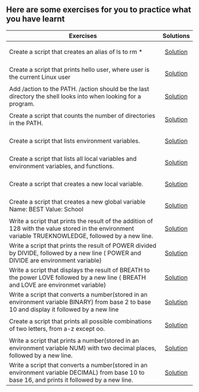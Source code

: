 ## Here are some exercises for you to practice what you have learnt
|    Exercises                                                      | Solutions |
| -------------                                                     |:-------------:|
| Create a script that creates an alias of  ls to rm *| <a href="../0x03-shell_variables_expansions/0-alias"><p>Solution</p></a>     |
| Create a script that prints hello user, where user is the current Linux user| <a href="../0x03-shell_variables_expansions/1-hello_you"><p>Solution</p></a>     |
| Add /action to the PATH. /action should be the last directory the shell looks into when looking for a program.| <a href="../0x03-shell_variables_expansions/2-path"><p>Solution</p></a>     |
|Create a script that counts the number of directories in the PATH.| <a href="../0x03-shell_variables_expansions/3-paths"><p>Solution</p></a> |
|Create a script that lists environment variables.| <a href="../0x03-shell_variables_expansions/4-global_variables"><p>Solution</p></a>     |
|Create a script that lists all local variables and environment variables, and functions.| <a href="../0x03-shell_variables_expansions/5-local_variables"><p>Solution</p></a>     |
|Create a script that creates a new local variable.| <a href="../0x03-shell_variables_expansions/6-create_local_variables"><p>Solution</p></a>|
|Create a script that creates a new global variable Name: BEST Value: School| <a href="../0x03-shell_variables_expansions/7-create_global_variables"><p>Solution</p><a>|
|Write a script that prints the result of the addition of 128 with the value stored in the environment variable TRUEKNOWLEDGE, followed by a new line.| <a href="../0x03-shell_variables_expansions/8-true_knowledge"><p>Solution</p></a>|
|Write a script that prints the result of POWER divided by DIVIDE, followed by a new line ( POWER and DIVIDE are environment variable)| <a href="../0x03-shell_variables_expansions/9-divide_and_rule"><p>Solution</p></a>|
|Write a script that displays the result of BREATH to the power LOVE followed by a new line ( BREATH and LOVE are environmet variable)| <a href="../0x03-shell_variables_expansions/10-love_exponent_breath"><p>Solution</p></a>|
|Write a script that converts a number(stored in an environment variable BINARY) from base 2 to base 10 and display it followed by a new line| <a href="../0x03-shell_variables_expansions/11-binary_to_decimal"><p>Solution</p></a>|
|Create a script that prints all possible combinations of two letters, from a-z except oo.| <a href="../0x03-shell_variables_expansions/12-combinations"><p>Solution</p></a>|
|Write a script that prints a number(stored in an environment variable NUM) with two decimal places, followed by a new line.| <a href="../0x03-shell_variables_expansions/13-print_float"><p>Solution</p></a>|
|Write a script that converts a number(stored in an environment variable DECIMAL) from base 10 to base 16, and prints it followed by a new line.| <a href="../0x03-shell_variables_expansions/100-decimal_to_hexadecimal"><p>Solution</p></a>|